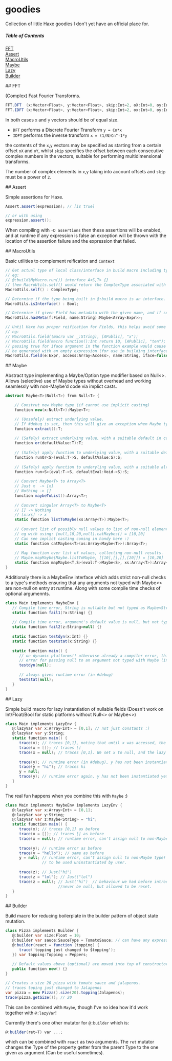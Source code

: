 goodies
=======

Collection of little Haxe goodies I don't yet have an official place for.

##### Table of Contents  
[FFT](#FFT)  
[Assert](#Assert)  
[MacroUtils](#MacroUtils)  
[Maybe](#Maybe)  
[Lazy](#Lazy)  
[Builder](#Builder)

<a name="FFT"/>
## FFT

(Complex) Fast Fourier Transforms.

```cs
FFT.DFT  (x:Vector<Float>, y:Vector<Float>, skip:Int=2, oX:Int=0, oy:Int=0);
FFT.IDFT (x:Vector<Float>, y:Vector<Float>, skip:Int=2, ox:Int=0, oy:Int=0);
```

In both cases ```x``` and ```y``` vectors should be of equal size.

+ ```DFT``` performs a Discrete Fourier Transform ```y = Cn*x```
+ ```IDFT``` performs the inverse transform ```x = (1/N)Cn^-1*y```

the contents of the ```x```,```y``` vectors may be specified as starting from a certain offset ```oX``` and ```oY```, whilst ```skip``` specifies the offset between each consecutive complex numbers in the vectors, suitable for performing multidimensional transforms.

The number of complex elements in ```x```,```y``` taking into account offsets and ```skip``` must be a power of ```2```.


<a name="Assert"/>
## Assert

Simple assertions for Haxe.

```cs
Assert.assert(expression); // [is true]

// or with using
expression.assert();
```

When compiling with `-D assertions` then these assertions will be enabled, and at runtime if any expression is false an exception will be thrown with the location of the assertion failure and the expression that failed.


<a name="MacroUtils"/>
## MacroUtils

Basic utilities to complement reification and ```Context```

```cs
// Get actual type of local class/interface in build macro including type parameters
// eg:
// @:build(MyMacro.run()) interface A<S,T> {}
// then MacroUtils.self() would return the ComplexType associated with A<S,T>
MacroUtils.self() : ComplexType;

// Determine if the type being built in @:build macro is an interface.
MacroUtils.isInterface() : Bool;

// Determine if given Field has metadata with the given name, and if so return its parameters.
MacroUtils.hasMeta(f:Field, name:String):Maybe<Array<Expr>>;

// Until Haxe has proper reification for Fields, this helps avoid some boilerplate.
// eg:
// MacroUtils.field((macro var _:String), [APublic], "x");
// MacroUtils.field(macro function():Int return 10, [APublic], "ten");
// passing true for iface argument in the function example would cause the field to 
// be generated with an empty expression (for use in building interfaces).
MacroUtils.field(e:Expr, access:Array<Access>, name:String, iface=false):Field;
```


<a name="Maybe"/>
## Maybe

Abstract type implementing a Maybe/Option type modifier based on Null<>. Allows (selective) use
of Maybe types without overhead and working seamlessly with non-Maybe'd code via implict casts.

```cs
abstract Maybe<T>(Null<T>) from Null<T> {

    // Construt new Maybe type (if cannot use implicit casting)
    function new(x:Null<T>):Maybe<T>;

    // (Unsafely) extract underlying value.
    // If #debug is set, then this will give an exception when Maybe type is Nothing/null
    function extract():T;
    
    // (Safely) extract underlying value, with a suitable default in case of Nothing/null
    function or(defaultValue:T):T;
    
    // (Safely) apply function to underlying value, with a suitable default return in case of Nothing/null
    function runOr<S>(eval:T->S, defaultValue:S):S;
    
    // (Safely) apply function to underyling value, with a suitable alternative call in case of Nothing/null
    function run<S>(eval:T->S, defaultEval:Void->S):S;
    
    // Convert Maybe<T> to Array<T>
    // Just x  -> [x]
    // Nothing -> []
    function maybeToList():Array<T>;
    
    // Convert singular Array<T> to Maybe<T>
    // [] -> Nothing
    // [x:xs] -> x
    static function listToMaybe(xs:Array<T>):Maybe<T>;
    
    // Convert list of possibly null values to list of non-null elements.
    // eg with using: [null,10,20,null].catMaybes() = [10,20]
    // Can see implict casting coming in handy here :)
    static function catMaybes<T>(xs:Array<Maybe<T>>):Array<T>;
    
    // Map function over list of values, collecting non-null results.
    // Maybe.mapMaybe(Maybe.listToMaybe, [[10],[],[],[20]]) = [10,20]
    static function mapMaybe<T,S>(eval:T->Maybe<S>, xs:Array<T>):Array<S>;
}
```

Additionaly there is a MaybeEnv interface which adds strict non-null checks to a type's methods ensuring that
any arguments not typed with Maybe<> are non-null on entry at runtime. Along with some compile time checks of optional argumennts.

```cs
class Main implements MaybeEnv {
   // Compile time error, String is nullable but not typed as Maybe<String>
   static function fail1(?x:String) {}
   
   // Compile time error, argument's default value is null, but not typed with Maybe
   static function fail2(z:String=null) {}
   
   static function testdyn(x:Int) {}
   static function teststat(x:String) {}
   
   static function main() {
      // on dynamic platforms!! otherwise already a compiler error, this will give a runtime
      // error for passing null to an argument not typed with Maybe (in #debug)
      testdyn(null);
      
      // always gives runtime error (in #debug)
      teststat(null);
   }
}
```

<a name="Lazy"/>
## Lazy

Simple build macro for lazy instantiation of nullable fields (Doesn't work on Int/Float/Bool for static platforms without Null<> or Maybe<>)

```cs
class Main implements LazyEnv {
   @:lazyVar var x:Array<Int> = [0,1]; // not just constants :)
   @:lazyVar var y:String;
   static function main() {
      trace(x); // traces [0,1], noting that until x was accessed, the field was actually null.
      trace(x = []); // traces []
      trace(x = null); // traces [0,1]. We set x to null, and the lazy instantiation kicked back!
      
      trace(y); // runtime error (in #debug), y has not been instantiated yet!
      trace(y = "hi"); // traces hi
      y = null;
      trace(y); // runtime error again, y has not been instantiated yet!
   }
}
```

The real fun happens when you combine this with ```Maybe``` :)

```cs
class Main implements MaybeEnv implements LazyEnv {
   @:lazyVar var x:Array<Int> = [0,1];
   @:lazyVar var y:String;
   @:lazyVar var z:Maybe<String> = "hi";
   static function main() {
      trace(x); // traces [0,1] as before
      trace(x = []); // traces [] as before
      trace(x = null); // runtime error, can't assign null to non-Maybe type! so not allowed to reset value.
      
      trace(y); // runtime error as before
      trace(y = "hello"); // same as before
      y = null; // runtime error, can't assign null to non-Maybe type! y is 'never' allowed
                // to be used uninstantiated by user.
                
      trace(z); // Just("hi")
      trace(z = "lol"); // Just("lol")
      trace(z = null); // Just("hi")  // behaviour we had before introducing MaybeEnv to LazyEnv, can
                       //never be null, but allowed to be reset.
   }
}
```

<a name="Builder"/>
## Builder

Build macro for reducing boilerplate in the builder pattern of object state mutation.

```cs
class Pizza implements Builder {
   @:builder var size:Float = 10;
   @:builder var sauce:SauceType = TomatoSauce; // can have any expression
   @:builder(react = function (topping) {
      trace('topping just changed to $topping');
   }) var topping:Topping = Peppers;
   
   // Default values above (optional) are moved into top of constructor.
   public function new() {}
}

// Creates a size 20 pizza with tomato sauce and jalapenos.
// traces toping just changed to Jalapenos
var pizza = new Pizza().size(20).topping(Jalapenos);
trace(pizza.getSize()); // 20
```

This can be combined with ```Maybe```, though I've no idea how it'd work together with ```@:lazyVar```!

Currently there's one other mutator for ```@:builder``` which is:
```cs
@:builder(ret=T) var ...;
```

which can be combined with ```react``` as two arguments. The ```ret``` mutator changes the Type of the property getter from the parent Type to the one given as argument (Can be useful sometimes).
